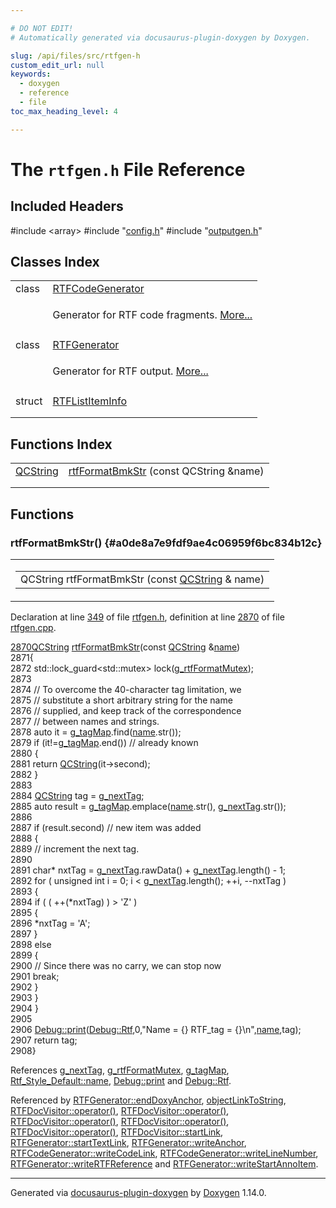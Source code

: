 ```yaml
---

# DO NOT EDIT!
# Automatically generated via docusaurus-plugin-doxygen by Doxygen.

slug: /api/files/src/rtfgen-h
custom_edit_url: null
keywords:
  - doxygen
  - reference
  - file
toc_max_heading_level: 4

---
```


<div class="doxyPage">

# The `rtfgen.h` File Reference



## Included Headers

<div class="doxyIncludesList">#include &lt;array&gt;
#include "<a href="/web-doxygen/docs/api/files/src/config-h">config.h</a>"
#include "<a href="/web-doxygen/docs/api/files/src/outputgen-h">outputgen.h</a>"
</div>

## Classes Index

<table class="doxyMembersIndex">

<tr class="doxyMemberIndexItem">
<td class="doxyMemberIndexItemType" align="left" valign="top">class</td>
<td class="doxyMemberIndexItemName" align="left" valign="top"><a href="/web-doxygen/docs/api/classes/rtfcodegenerator">RTFCodeGenerator</a></td>
</tr>
<tr class="doxyMemberIndexDescription">
<td class="doxyMemberIndexDescriptionLeft"></td>
<td class="doxyMemberIndexDescriptionRight">
<p>Generator for RTF code fragments. <a href="/web-doxygen/docs/api/classes/rtfcodegenerator/#details">More...</a></p>
</td>
</tr>
<tr class="doxyMemberIndexSeparator">
<td class="doxyMemberIndexSeparator" colspan="2"></td>
</tr>

<tr class="doxyMemberIndexItem">
<td class="doxyMemberIndexItemType" align="left" valign="top">class</td>
<td class="doxyMemberIndexItemName" align="left" valign="top"><a href="/web-doxygen/docs/api/classes/rtfgenerator">RTFGenerator</a></td>
</tr>
<tr class="doxyMemberIndexDescription">
<td class="doxyMemberIndexDescriptionLeft"></td>
<td class="doxyMemberIndexDescriptionRight">
<p>Generator for RTF output. <a href="/web-doxygen/docs/api/classes/rtfgenerator/#details">More...</a></p>
</td>
</tr>
<tr class="doxyMemberIndexSeparator">
<td class="doxyMemberIndexSeparator" colspan="2"></td>
</tr>

<tr class="doxyMemberIndexItem">
<td class="doxyMemberIndexItemType" align="left" valign="top">struct</td>
<td class="doxyMemberIndexItemName" align="left" valign="top"><a href="/web-doxygen/docs/api/structs/rtfgenerator/rtflistiteminfo">RTFListItemInfo</a></td>
</tr>
<tr class="doxyMemberIndexDescription">
<td class="doxyMemberIndexDescriptionLeft"></td>
<td class="doxyMemberIndexDescriptionRight">
</td>
</tr>
<tr class="doxyMemberIndexSeparator">
<td class="doxyMemberIndexSeparator" colspan="2"></td>
</tr>

</table>

## Functions Index

<table class="doxyMembersIndex">

<tr class="doxyMemberIndexItem">
<td class="doxyMemberIndexItemType" align="left" valign="top"><a href="/web-doxygen/docs/api/classes/qcstring">QCString</a></td>
<td class="doxyMemberIndexItemName" align="left" valign="top"><a href="#a0de8a7e9fdf9ae4c06959f6bc834b12c">rtfFormatBmkStr</a> (const QCString &amp;name)</td>
</tr>
<tr class="doxyMemberIndexDescription">
<td class="doxyMemberIndexDescriptionLeft"></td>
<td class="doxyMemberIndexDescriptionRight">
</td>
</tr>
<tr class="doxyMemberIndexSeparator">
<td class="doxyMemberIndexSeparator" colspan="2"></td>
</tr>

</table>


<div class="doxySectionDef">

## Functions

### rtfFormatBmkStr() {#a0de8a7e9fdf9ae4c06959f6bc834b12c}

<div class="doxyMemberItem">
<div class="doxyMemberProto">
<table class="doxyMemberLabels">
<tr class="doxyMemberLabels">
<td class="doxyMemberLabelsLeft">
<table class="doxyMemberName">
<tr>
<td class="doxyMemberName">QCString rtfFormatBmkStr (const <a href="/web-doxygen/docs/api/classes/qcstring">QCString</a> &amp; name)</td>
</tr>
</table>
</td>
</tr>
</table>
</div>
<div class="doxyMemberDoc">


<p>Declaration at line <a href="#l00349">349</a> of file <a href="/web-doxygen/docs/api/files/src/rtfgen-h">rtfgen.h</a>, definition at line <a href="/web-doxygen/docs/api/files/src/rtfgen-cpp/#l02870">2870</a> of file <a href="/web-doxygen/docs/api/files/src/rtfgen-cpp">rtfgen.cpp</a>.</p>

<div class="doxyProgramListing">

<div class="doxyCodeLine"><span class="doxyLineNumber"><a href="/web-doxygen/docs/api/files/src/rtfgen-cpp/#a0de8a7e9fdf9ae4c06959f6bc834b12c">2870</a></span><span class="doxyLineContent"><span class="doxyHighlight"><a href="/web-doxygen/docs/api/classes/qcstring">QCString</a> <a href="/web-doxygen/docs/api/files/src/rtfgen-cpp/#a0de8a7e9fdf9ae4c06959f6bc834b12c">rtfFormatBmkStr</a>(</span><span class="doxyHighlightKeyword">const</span><span class="doxyHighlight"> <a href="/web-doxygen/docs/api/classes/qcstring">QCString</a> &amp;<a href="/web-doxygen/docs/api/structs/rtf-style-default/#a6e3e9ffcccb14d865f1615b58b9e63a0">name</a>)</span></span></div>
<div class="doxyCodeLine"><span class="doxyLineNumber">2871</span><span class="doxyLineContent"><span class="doxyHighlight">{</span></span></div>
<div class="doxyCodeLine"><span class="doxyLineNumber">2872</span><span class="doxyLineContent"><span class="doxyHighlight">  std::lock_guard&lt;std::mutex&gt; lock(<a href="/web-doxygen/docs/api/files/src/rtfgen-cpp/#a1c10ae83cddf03b9a2198b25d7b0421d">g_rtfFormatMutex</a>);</span></span></div>
<div class="doxyCodeLine"><span class="doxyLineNumber">2873</span></div>
<div class="doxyCodeLine"><span class="doxyLineNumber">2874</span><span class="doxyLineContent"><span class="doxyHighlight">  </span><span class="doxyHighlightComment">// To overcome the 40-character tag limitation, we</span></span></div>
<div class="doxyCodeLine"><span class="doxyLineNumber">2875</span><span class="doxyLineContent"><span class="doxyHighlight">  </span><span class="doxyHighlightComment">// substitute a short arbitrary string for the name</span></span></div>
<div class="doxyCodeLine"><span class="doxyLineNumber">2876</span><span class="doxyLineContent"><span class="doxyHighlight">  </span><span class="doxyHighlightComment">// supplied, and keep track of the correspondence</span></span></div>
<div class="doxyCodeLine"><span class="doxyLineNumber">2877</span><span class="doxyLineContent"><span class="doxyHighlight">  </span><span class="doxyHighlightComment">// between names and strings.</span></span></div>
<div class="doxyCodeLine"><span class="doxyLineNumber">2878</span><span class="doxyLineContent"><span class="doxyHighlight">  </span><span class="doxyHighlightKeyword">auto</span><span class="doxyHighlight"> it = <a href="/web-doxygen/docs/api/files/src/rtfgen-cpp/#aaa1996c51dca055b59204961ffaa07ad">g_tagMap</a>.find(<a href="/web-doxygen/docs/api/structs/rtf-style-default/#a6e3e9ffcccb14d865f1615b58b9e63a0">name</a>.str());</span></span></div>
<div class="doxyCodeLine"><span class="doxyLineNumber">2879</span><span class="doxyLineContent"><span class="doxyHighlight">  </span><span class="doxyHighlightKeywordFlow">if</span><span class="doxyHighlight"> (it!=<a href="/web-doxygen/docs/api/files/src/rtfgen-cpp/#aaa1996c51dca055b59204961ffaa07ad">g_tagMap</a>.end()) </span><span class="doxyHighlightComment">// already known</span></span></div>
<div class="doxyCodeLine"><span class="doxyLineNumber">2880</span><span class="doxyLineContent"><span class="doxyHighlight">  {</span></span></div>
<div class="doxyCodeLine"><span class="doxyLineNumber">2881</span><span class="doxyLineContent"><span class="doxyHighlight">    </span><span class="doxyHighlightKeywordFlow">return</span><span class="doxyHighlight"> <a href="/web-doxygen/docs/api/classes/qcstring">QCString</a>(it-&gt;second);</span></span></div>
<div class="doxyCodeLine"><span class="doxyLineNumber">2882</span><span class="doxyLineContent"><span class="doxyHighlight">  }</span></span></div>
<div class="doxyCodeLine"><span class="doxyLineNumber">2883</span></div>
<div class="doxyCodeLine"><span class="doxyLineNumber">2884</span><span class="doxyLineContent"><span class="doxyHighlight">  <a href="/web-doxygen/docs/api/classes/qcstring">QCString</a> tag = <a href="/web-doxygen/docs/api/files/src/rtfgen-cpp/#a7cd668f8677c840778f623ea4b67f531">g_nextTag</a>;</span></span></div>
<div class="doxyCodeLine"><span class="doxyLineNumber">2885</span><span class="doxyLineContent"><span class="doxyHighlight">  </span><span class="doxyHighlightKeyword">auto</span><span class="doxyHighlight"> result = <a href="/web-doxygen/docs/api/files/src/rtfgen-cpp/#aaa1996c51dca055b59204961ffaa07ad">g_tagMap</a>.emplace(<a href="/web-doxygen/docs/api/structs/rtf-style-default/#a6e3e9ffcccb14d865f1615b58b9e63a0">name</a>.str(), <a href="/web-doxygen/docs/api/files/src/rtfgen-cpp/#a7cd668f8677c840778f623ea4b67f531">g_nextTag</a>.str());</span></span></div>
<div class="doxyCodeLine"><span class="doxyLineNumber">2886</span></div>
<div class="doxyCodeLine"><span class="doxyLineNumber">2887</span><span class="doxyLineContent"><span class="doxyHighlight">  </span><span class="doxyHighlightKeywordFlow">if</span><span class="doxyHighlight"> (result.second) </span><span class="doxyHighlightComment">// new item was added</span></span></div>
<div class="doxyCodeLine"><span class="doxyLineNumber">2888</span><span class="doxyLineContent"><span class="doxyHighlight">  {</span></span></div>
<div class="doxyCodeLine"><span class="doxyLineNumber">2889</span><span class="doxyLineContent"><span class="doxyHighlight">    </span><span class="doxyHighlightComment">// increment the next tag.</span></span></div>
<div class="doxyCodeLine"><span class="doxyLineNumber">2890</span></div>
<div class="doxyCodeLine"><span class="doxyLineNumber">2891</span><span class="doxyLineContent"><span class="doxyHighlight">    </span><span class="doxyHighlightKeywordType">char</span><span class="doxyHighlight">* nxtTag = <a href="/web-doxygen/docs/api/files/src/rtfgen-cpp/#a7cd668f8677c840778f623ea4b67f531">g_nextTag</a>.rawData() + <a href="/web-doxygen/docs/api/files/src/rtfgen-cpp/#a7cd668f8677c840778f623ea4b67f531">g_nextTag</a>.length() - 1;</span></span></div>
<div class="doxyCodeLine"><span class="doxyLineNumber">2892</span><span class="doxyLineContent"><span class="doxyHighlight">    </span><span class="doxyHighlightKeywordFlow">for</span><span class="doxyHighlight"> ( </span><span class="doxyHighlightKeywordType">unsigned</span><span class="doxyHighlight"> </span><span class="doxyHighlightKeywordType">int</span><span class="doxyHighlight"> i = 0; i &lt; <a href="/web-doxygen/docs/api/files/src/rtfgen-cpp/#a7cd668f8677c840778f623ea4b67f531">g_nextTag</a>.length(); ++i, --nxtTag )</span></span></div>
<div class="doxyCodeLine"><span class="doxyLineNumber">2893</span><span class="doxyLineContent"><span class="doxyHighlight">    {</span></span></div>
<div class="doxyCodeLine"><span class="doxyLineNumber">2894</span><span class="doxyLineContent"><span class="doxyHighlight">      </span><span class="doxyHighlightKeywordFlow">if</span><span class="doxyHighlight"> ( ( ++(*nxtTag) ) &gt; </span><span class="doxyHighlightCharLiteral">'Z'</span><span class="doxyHighlight"> )</span></span></div>
<div class="doxyCodeLine"><span class="doxyLineNumber">2895</span><span class="doxyLineContent"><span class="doxyHighlight">      {</span></span></div>
<div class="doxyCodeLine"><span class="doxyLineNumber">2896</span><span class="doxyLineContent"><span class="doxyHighlight">        *nxtTag = </span><span class="doxyHighlightCharLiteral">'A'</span><span class="doxyHighlight">;</span></span></div>
<div class="doxyCodeLine"><span class="doxyLineNumber">2897</span><span class="doxyLineContent"><span class="doxyHighlight">      }</span></span></div>
<div class="doxyCodeLine"><span class="doxyLineNumber">2898</span><span class="doxyLineContent"><span class="doxyHighlight">      </span><span class="doxyHighlightKeywordFlow">else</span></span></div>
<div class="doxyCodeLine"><span class="doxyLineNumber">2899</span><span class="doxyLineContent"><span class="doxyHighlight">      {</span></span></div>
<div class="doxyCodeLine"><span class="doxyLineNumber">2900</span><span class="doxyLineContent"><span class="doxyHighlight">        </span><span class="doxyHighlightComment">// Since there was no carry, we can stop now</span></span></div>
<div class="doxyCodeLine"><span class="doxyLineNumber">2901</span><span class="doxyLineContent"><span class="doxyHighlight">        </span><span class="doxyHighlightKeywordFlow">break</span><span class="doxyHighlight">;</span></span></div>
<div class="doxyCodeLine"><span class="doxyLineNumber">2902</span><span class="doxyLineContent"><span class="doxyHighlight">      }</span></span></div>
<div class="doxyCodeLine"><span class="doxyLineNumber">2903</span><span class="doxyLineContent"><span class="doxyHighlight">    }</span></span></div>
<div class="doxyCodeLine"><span class="doxyLineNumber">2904</span><span class="doxyLineContent"><span class="doxyHighlight">  }</span></span></div>
<div class="doxyCodeLine"><span class="doxyLineNumber">2905</span></div>
<div class="doxyCodeLine"><span class="doxyLineNumber">2906</span><span class="doxyLineContent"><span class="doxyHighlight">  <a href="/web-doxygen/docs/api/classes/debug/#a970761e07475cafdd9fd5395a0c83544">Debug::print</a>(<a href="/web-doxygen/docs/api/classes/debug/#a1c3f4696cf44a23f41e034323c426f7da19caf08ac865a4bd2241cbdf9d310ecc">Debug::Rtf</a>,0,</span><span class="doxyHighlightStringLiteral">"Name = {} RTF_tag = {}\n"</span><span class="doxyHighlight">,<a href="/web-doxygen/docs/api/structs/rtf-style-default/#a6e3e9ffcccb14d865f1615b58b9e63a0">name</a>,tag);</span></span></div>
<div class="doxyCodeLine"><span class="doxyLineNumber">2907</span><span class="doxyLineContent"><span class="doxyHighlight">  </span><span class="doxyHighlightKeywordFlow">return</span><span class="doxyHighlight"> tag;</span></span></div>
<div class="doxyCodeLine"><span class="doxyLineNumber">2908</span><span class="doxyLineContent"><span class="doxyHighlight">}</span></span></div>

</div>


References <a href="/web-doxygen/docs/api/files/src/rtfgen-cpp/#a7cd668f8677c840778f623ea4b67f531">g&#95;nextTag</a>, <a href="/web-doxygen/docs/api/files/src/rtfgen-cpp/#a1c10ae83cddf03b9a2198b25d7b0421d">g&#95;rtfFormatMutex</a>, <a href="/web-doxygen/docs/api/files/src/rtfgen-cpp/#aaa1996c51dca055b59204961ffaa07ad">g&#95;tagMap</a>, <a href="/web-doxygen/docs/api/structs/rtf-style-default/#a6e3e9ffcccb14d865f1615b58b9e63a0">Rtf&#95;Style&#95;Default::name</a>, <a href="/web-doxygen/docs/api/classes/debug/#a970761e07475cafdd9fd5395a0c83544">Debug::print</a> and <a href="/web-doxygen/docs/api/classes/debug/#a1c3f4696cf44a23f41e034323c426f7da19caf08ac865a4bd2241cbdf9d310ecc">Debug::Rtf</a>.

Referenced by <a href="/web-doxygen/docs/api/classes/rtfgenerator/#a69e6795499d9f7fb8867f5496c590e26">RTFGenerator::endDoxyAnchor</a>, <a href="/web-doxygen/docs/api/files/src/rtfgen-cpp/#a02024f4f45b1070b31d529c2f1307533">objectLinkToString</a>, <a href="/web-doxygen/docs/api/classes/rtfdocvisitor/#a2993bfecac33a60da6408f79586b7da2">RTFDocVisitor::operator()</a>, <a href="/web-doxygen/docs/api/classes/rtfdocvisitor/#af199af5695c344c4730378ecfce43079">RTFDocVisitor::operator()</a>, <a href="/web-doxygen/docs/api/classes/rtfdocvisitor/#a3c72fc623be48174c003bb47c523d6c1">RTFDocVisitor::operator()</a>, <a href="/web-doxygen/docs/api/classes/rtfdocvisitor/#a89b1ef4b308483fcf725cef8081e5849">RTFDocVisitor::operator()</a>, <a href="/web-doxygen/docs/api/classes/rtfdocvisitor/#a7f10a43fc0a35475e9078305d745951f">RTFDocVisitor::operator()</a>, <a href="/web-doxygen/docs/api/classes/rtfdocvisitor/#a02328f0a76dfca6a9e0d24167905289e">RTFDocVisitor::startLink</a>, <a href="/web-doxygen/docs/api/classes/rtfgenerator/#a46e5dfbc859151dfe39ea12ec75a5c13">RTFGenerator::startTextLink</a>, <a href="/web-doxygen/docs/api/classes/rtfgenerator/#aa7ae50a52d4e01f107667b89ead7b3a3">RTFGenerator::writeAnchor</a>, <a href="/web-doxygen/docs/api/classes/rtfcodegenerator/#a2d50b342c2ca0801234fb76838f7e880">RTFCodeGenerator::writeCodeLink</a>, <a href="/web-doxygen/docs/api/classes/rtfcodegenerator/#ad7fd3e3cc19d62798aa65d318a42e47c">RTFCodeGenerator::writeLineNumber</a>, <a href="/web-doxygen/docs/api/classes/rtfgenerator/#a83b81c6e8ba89a61601bef74e92dd594">RTFGenerator::writeRTFReference</a> and <a href="/web-doxygen/docs/api/classes/rtfgenerator/#a06cb016c789f240eabead87f1a10325a">RTFGenerator::writeStartAnnoItem</a>.
</div>
</div>

</div>

<hr/>

<p class="doxyGeneratedBy">Generated via <a href="https://github.com/xpack/docusaurus-plugin-doxygen">docusaurus-plugin-doxygen</a> by <a href="https://www.doxygen.nl">Doxygen</a> 1.14.0.</p>

</div>
